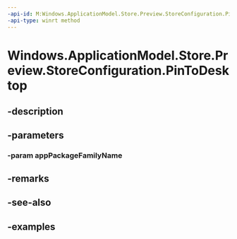 ```yaml
---
-api-id: M:Windows.ApplicationModel.Store.Preview.StoreConfiguration.PinToDesktop(System.String)
-api-type: winrt method
---
```


<!-- Method syntax.
public void StoreConfiguration.PinToDesktop(String appPackageFamilyName)
-->

# Windows.ApplicationModel.Store.Preview.StoreConfiguration.PinToDesktop

## -description

## -parameters
### -param appPackageFamilyName

## -remarks

## -see-also

## -examples

